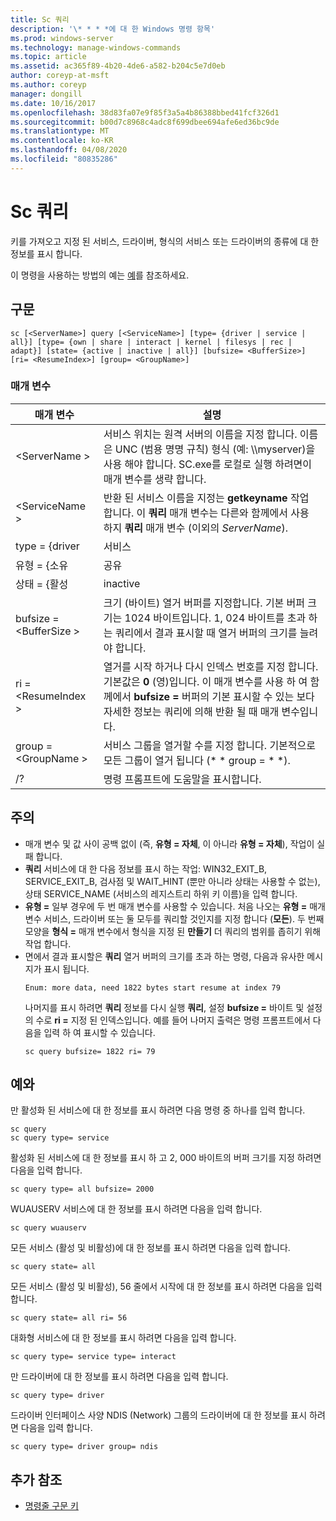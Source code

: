 ```yaml
---
title: Sc 쿼리
description: '\* * * *에 대 한 Windows 명령 항목'
ms.prod: windows-server
ms.technology: manage-windows-commands
ms.topic: article
ms.assetid: ac365f89-4b20-4de6-a582-b204c5e7d0eb
author: coreyp-at-msft
ms.author: coreyp
manager: dongill
ms.date: 10/16/2017
ms.openlocfilehash: 38d83fa07e9f85f3a5a4b86388bbed41fcf326d1
ms.sourcegitcommit: b00d7c8968c4adc8f699dbee694afe6ed36bc9de
ms.translationtype: MT
ms.contentlocale: ko-KR
ms.lasthandoff: 04/08/2020
ms.locfileid: "80835286"
---
```

# <a name="sc-query"></a>Sc 쿼리



키를 가져오고 지정 된 서비스, 드라이버, 형식의 서비스 또는 드라이버의 종류에 대 한 정보를 표시 합니다.

이 명령을 사용하는 방법의 예는 [예](#BKMK_examples)를 참조하세요.

## <a name="syntax"></a>구문

```
sc [<ServerName>] query [<ServiceName>] [type= {driver | service | all}] [type= {own | share | interact | kernel | filesys | rec | adapt}] [state= {active | inactive | all}] [bufsize= <BufferSize>] [ri= <ResumeIndex>] [group= <GroupName>]
```

### <a name="parameters"></a>매개 변수

|       매개 변수        |                                                                                                                          설명                                                                                                                          |
|------------------------|---------------------------------------------------------------------------------------------------------------------------------------------------------------------------------------------------------------------------------------------------------------|
|     \<ServerName >      |                       서비스 위치는 원격 서버의 이름을 지정 합니다. 이름은 UNC (범용 명명 규칙) 형식 (예: \\\\myserver)을 사용 해야 합니다. SC.exe를 로컬로 실행 하려면이 매개 변수를 생략 합니다.                        |
|     \<ServiceName >     |                                      반환 된 서비스 이름을 지정는 **getkeyname** 작업 합니다. 이 **쿼리** 매개 변수는 다른와 함께에서 사용 하지 **쿼리** 매개 변수 (이외의 *ServerName*).                                      |
|     type = {driver      |                                                                                                                            서비스                                                                                                                            |
|       유형 = {소유       |                                                                                                                             공유                                                                                                                             |
|     상태 = {활성     |                                                                                                                           inactive                                                                                                                            |
| bufsize = \<BufferSize > |                     크기 (바이트) 열거 버퍼를 지정합니다. 기본 버퍼 크기는 1024 바이트입니다. 1, 024 바이트를 초과 하는 쿼리에서 결과 표시할 때 열거 버퍼의 크기를 늘려야 합니다.                      |
|   ri = \<ResumeIndex >   | 열거를 시작 하거나 다시 인덱스 번호를 지정 합니다. 기본값은 **0** (영)입니다. 이 매개 변수를 사용 하 여 함께에서 **bufsize =** 버퍼의 기본 표시할 수 있는 보다 자세한 정보는 쿼리에 의해 반환 될 때 매개 변수입니다. |
|  group = \<GroupName >   |                                                                             서비스 그룹을 열거할 수를 지정 합니다. 기본적으로 모든 그룹이 열거 됩니다 (* * group = * *).                                                                              |
|           /?           |                                                                                                             명령 프롬프트에 도움말을 표시합니다.                                                                                                              |

## <a name="remarks"></a>주의

- 매개 변수 및 값 사이 공백 없이 (즉, **유형 = 자체**, 이 아니라 **유형 = 자체**), 작업이 실패 합니다.
- **쿼리** 서비스에 대 한 다음 정보를 표시 하는 작업: WIN32_EXIT_B, SERVICE_EXIT_B, 검사점 및 WAIT_HINT (뿐만 아니라 상태는 사용할 수 없는), 상태 SERVICE_NAME (서비스의 레지스트리 하위 키 이름)을 입력 합니다.
- **유형 =** 일부 경우에 두 번 매개 변수를 사용할 수 있습니다. 처음 나오는 **유형 =** 매개 변수 서비스, 드라이버 또는 둘 모두를 쿼리할 것인지를 지정 합니다 (**모든**). 두 번째 모양을 **형식 =** 매개 변수에서 형식을 지정 된 **만들기** 더 쿼리의 범위를 좁히기 위해 작업 합니다.
- 면에서 결과 표시할은 **쿼리** 열거 버퍼의 크기를 초과 하는 명령, 다음과 유사한 메시지가 표시 됩니다.  
  ```
  Enum: more data, need 1822 bytes start resume at index 79
  ```  
  나머지를 표시 하려면 **쿼리** 정보를 다시 실행 **쿼리**, 설정 **bufsize =** 바이트 및 설정의 수로 **ri =** 지정 된 인덱스입니다. 예를 들어 나머지 출력은 명령 프롬프트에서 다음을 입력 하 여 표시할 수 있습니다.  
  ```
  sc query bufsize= 1822 ri= 79
  ```

## <a name="examples"></a><a name=BKMK_examples></a>예와

만 활성화 된 서비스에 대 한 정보를 표시 하려면 다음 명령 중 하나를 입력 합니다.
```
sc query
sc query type= service
```
활성화 된 서비스에 대 한 정보를 표시 하 고 2, 000 바이트의 버퍼 크기를 지정 하려면 다음을 입력 합니다.
```
sc query type= all bufsize= 2000
```
WUAUSERV 서비스에 대 한 정보를 표시 하려면 다음을 입력 합니다.
```
sc query wuauserv
```
모든 서비스 (활성 및 비활성)에 대 한 정보를 표시 하려면 다음을 입력 합니다.
```
sc query state= all
```
모든 서비스 (활성 및 비활성), 56 줄에서 시작에 대 한 정보를 표시 하려면 다음을 입력 합니다.
```
sc query state= all ri= 56
```
대화형 서비스에 대 한 정보를 표시 하려면 다음을 입력 합니다.
```
sc query type= service type= interact
```
만 드라이버에 대 한 정보를 표시 하려면 다음을 입력 합니다.
```
sc query type= driver
```
드라이버 인터페이스 사양 NDIS (Network) 그룹의 드라이버에 대 한 정보를 표시 하려면 다음을 입력 합니다.
```
sc query type= driver group= ndis
```

## <a name="additional-references"></a>추가 참조

- [명령줄 구문 키](command-line-syntax-key.md)